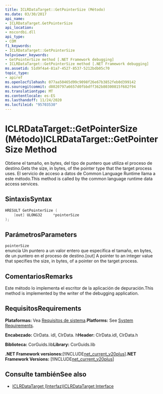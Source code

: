 ```yaml
---
title: ICLRDataTarget::GetPointerSize (Método)
ms.date: 03/30/2017
api_name:
- ICLRDataTarget.GetPointerSize
api_location:
- mscordbi.dll
api_type:
- COM
f1_keywords:
- ICLRDataTarget::GetPointerSize
helpviewer_keywords:
- GetPointerSize method [.NET Framework debugging]
- ICLRDataTarget::GetPointerSize method [.NET Framework debugging]
ms.assetid: 51d9f4a4-81a7-4527-8537-5212bdb05c70
topic_type:
- apiref
ms.openlocfilehash: 077aa50465d99c9098f26e67b3852feb0d399142
ms.sourcegitcommit: d8020797a6657d0fbbdff362b80300815f682f94
ms.translationtype: MT
ms.contentlocale: es-ES
ms.lasthandoff: 11/24/2020
ms.locfileid: "95703530"
---
```

# <a name="iclrdatatargetgetpointersize-method"></a><span data-ttu-id="55563-102">ICLRDataTarget::GetPointerSize (Método)</span><span class="sxs-lookup"><span data-stu-id="55563-102">ICLRDataTarget::GetPointerSize Method</span></span>

<span data-ttu-id="55563-103">Obtiene el tamaño, en bytes, del tipo de puntero que utiliza el proceso de destino.</span><span class="sxs-lookup"><span data-stu-id="55563-103">Gets the size, in bytes, of the pointer type that the target process uses.</span></span> <span data-ttu-id="55563-104">El servicio de acceso a datos de Common Language Runtime llama a este método.</span><span class="sxs-lookup"><span data-stu-id="55563-104">This method is called by the common language runtime data access services.</span></span>  
  
## <a name="syntax"></a><span data-ttu-id="55563-105">Sintaxis</span><span class="sxs-lookup"><span data-stu-id="55563-105">Syntax</span></span>  
  
```cpp  
HRESULT GetPointerSize (  
    [out] ULONG32     *pointerSize  
);  
```  
  
## <a name="parameters"></a><span data-ttu-id="55563-106">Parámetros</span><span class="sxs-lookup"><span data-stu-id="55563-106">Parameters</span></span>  

 `pointerSize`  
 <span data-ttu-id="55563-107">enuncia Un puntero a un valor entero que especifica el tamaño, en bytes, de un puntero en el proceso de destino.</span><span class="sxs-lookup"><span data-stu-id="55563-107">[out] A pointer to an integer value that specifies the size, in bytes, of a pointer on the target process.</span></span>  
  
## <a name="remarks"></a><span data-ttu-id="55563-108">Comentarios</span><span class="sxs-lookup"><span data-stu-id="55563-108">Remarks</span></span>  

 <span data-ttu-id="55563-109">Este método lo implementa el escritor de la aplicación de depuración.</span><span class="sxs-lookup"><span data-stu-id="55563-109">This method is implemented by the writer of the debugging application.</span></span>  
  
## <a name="requirements"></a><span data-ttu-id="55563-110">Requisitos</span><span class="sxs-lookup"><span data-stu-id="55563-110">Requirements</span></span>  

 <span data-ttu-id="55563-111">**Plataformas:** Vea [Requisitos de sistema](../../get-started/system-requirements.md).</span><span class="sxs-lookup"><span data-stu-id="55563-111">**Platforms:** See [System Requirements](../../get-started/system-requirements.md).</span></span>  
  
 <span data-ttu-id="55563-112">**Encabezado:** ClrData. idl, ClrData. h</span><span class="sxs-lookup"><span data-stu-id="55563-112">**Header:** ClrData.idl, ClrData.h</span></span>  
  
 <span data-ttu-id="55563-113">**Biblioteca:** CorGuids.lib</span><span class="sxs-lookup"><span data-stu-id="55563-113">**Library:** CorGuids.lib</span></span>  
  
 <span data-ttu-id="55563-114">**.NET Framework versiones:**[!INCLUDE[net_current_v20plus](../../../../includes/net-current-v20plus-md.md)]</span><span class="sxs-lookup"><span data-stu-id="55563-114">**.NET Framework Versions:** [!INCLUDE[net_current_v20plus](../../../../includes/net-current-v20plus-md.md)]</span></span>  
  
## <a name="see-also"></a><span data-ttu-id="55563-115">Consulte también</span><span class="sxs-lookup"><span data-stu-id="55563-115">See also</span></span>

- [<span data-ttu-id="55563-116">ICLRDataTarget (Interfaz)</span><span class="sxs-lookup"><span data-stu-id="55563-116">ICLRDataTarget Interface</span></span>](iclrdatatarget-interface.md)
